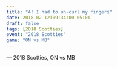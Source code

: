 ```yaml
---
title: "4! I had to un-curl my fingers"
date: 2018-02-12T09:34:00-05:00
draft: false
tags: [2018 Scotties]
event: "2018 Scotties"
game: "ON vs MB"
---
```

— 2018 Scotties, ON vs MB
<!--more--> 